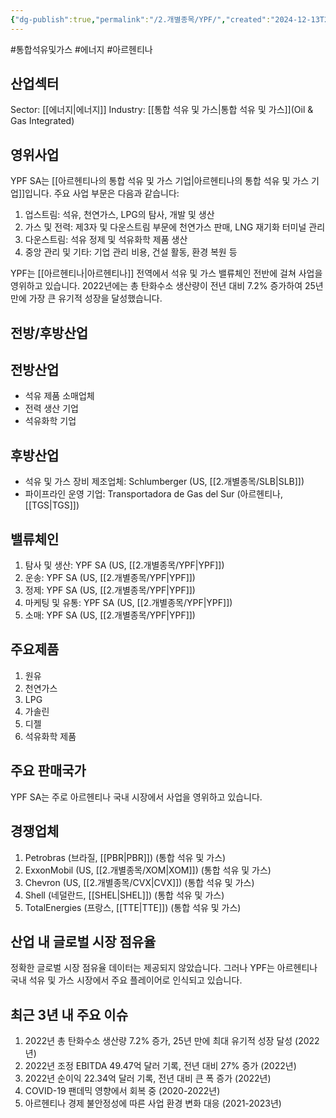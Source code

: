 ```yaml
---
{"dg-publish":true,"permalink":"/2.개별종목/YPF/","created":"2024-12-13T21:46:51.079+09:00","updated":"2025-07-29T21:37:05.425+09:00"}
---
```


#통합석유및가스 #에너지 #아르헨티나

## 산업섹터

Sector: [[에너지\|에너지]]
Industry: [[통합 석유 및 가스\|통합 석유 및 가스]](Oil & Gas Integrated)

## 영위사업

YPF SA는 [[아르헨티나의 통합 석유 및 가스 기업\|아르헨티나의 통합 석유 및 가스 기업]]입니다. 주요 사업 부문은 다음과 같습니다:

1. 업스트림: 석유, 천연가스, LPG의 탐사, 개발 및 생산
2. 가스 및 전력: 제3자 및 다운스트림 부문에 천연가스 판매, LNG 재기화 터미널 관리
3. 다운스트림: 석유 정제 및 석유화학 제품 생산
4. 중앙 관리 및 기타: 기업 관리 비용, 건설 활동, 환경 복원 등

YPF는 [[아르헨티나\|아르헨티나]] 전역에서 석유 및 가스 밸류체인 전반에 걸쳐 사업을 영위하고 있습니다. 2022년에는 총 탄화수소 생산량이 전년 대비 7.2% 증가하여 25년 만에 가장 큰 유기적 성장을 달성했습니다.

## 전방/후방산업

## 전방산업

- 석유 제품 소매업체
- 전력 생산 기업
- 석유화학 기업

## 후방산업

- 석유 및 가스 장비 제조업체: Schlumberger (US, [[2.개별종목/SLB\|SLB]])
- 파이프라인 운영 기업: Transportadora de Gas del Sur (아르헨티나, [[TGS\|TGS]])

## 밸류체인

1. 탐사 및 생산: YPF SA (US, [[2.개별종목/YPF\|YPF]])
2. 운송: YPF SA (US, [[2.개별종목/YPF\|YPF]])
3. 정제: YPF SA (US, [[2.개별종목/YPF\|YPF]])
4. 마케팅 및 유통: YPF SA (US, [[2.개별종목/YPF\|YPF]])
5. 소매: YPF SA (US, [[2.개별종목/YPF\|YPF]])

## 주요제품

1. 원유
2. 천연가스
3. LPG
4. 가솔린
5. 디젤
6. 석유화학 제품

## 주요 판매국가

YPF SA는 주로 아르헨티나 국내 시장에서 사업을 영위하고 있습니다.

## 경쟁업체

1. Petrobras (브라질, [[PBR\|PBR]]) (통합 석유 및 가스)
2. ExxonMobil (US, [[2.개별종목/XOM\|XOM]]) (통합 석유 및 가스)
3. Chevron (US, [[2.개별종목/CVX\|CVX]]) (통합 석유 및 가스)
4. Shell (네덜란드, [[SHEL\|SHEL]]) (통합 석유 및 가스)
5. TotalEnergies (프랑스, [[TTE\|TTE]]) (통합 석유 및 가스)

## 산업 내 글로벌 시장 점유율

정확한 글로벌 시장 점유율 데이터는 제공되지 않았습니다. 그러나 YPF는 아르헨티나 국내 석유 및 가스 시장에서 주요 플레이어로 인식되고 있습니다.

## 최근 3년 내 주요 이슈

1. 2022년 총 탄화수소 생산량 7.2% 증가, 25년 만에 최대 유기적 성장 달성 (2022년)
2. 2022년 조정 EBITDA 49.47억 달러 기록, 전년 대비 27% 증가 (2022년)
3. 2022년 순이익 22.34억 달러 기록, 전년 대비 큰 폭 증가 (2022년)
4. COVID-19 팬데믹 영향에서 회복 중 (2020-2022년)
5. 아르헨티나 경제 불안정성에 따른 사업 환경 변화 대응 (2021-2023년)